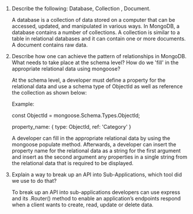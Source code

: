 1. Describe the following: Database, Collection , Document. 

    A database is a collection of data stored on a computer that can be accessed, updated, and manipulated in various ways. In MongoDB, a database contains a number of collections. A collection is similar to a table in relational databases and it can contain one or more documents. A document contains raw data. 

2. Describe how one can achieve the pattern of relationships in MongoDB. What needs to take place at the schema level? How do we 'fill' in the appropriate relational data using mongoose?

    At the schema level, a developer must define a property for the relational data and use a schema type of ObjectId as well as reference the collection as shown below: 

    Example: 

    const ObjectId = mongoose.Schema.Types.ObjectId; 

    property_name: { type: ObjectId, ref: 'Category' }

    A developer can fill in the appropriate relational data by using the mongoose populate method. Afterwards, a developer can insert the property name for the relational data as a string for the first argument and insert as the second argument any properties in a single string from the relational data that is required to be displayed. 

3. Explain a way to break up an API into Sub-Applications, which tool did we use to do that?

    To break up an API into sub-applications developers can use express and its .Router() method to enable an application’s endpoints respond when a client wants to create, read, update or delete data. 